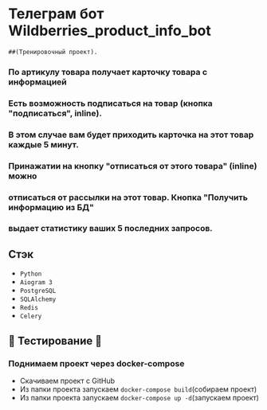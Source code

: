 # Телеграм бот Wildberries_product_info_bot 
    ##(Тренировочный проект). 

### По артикулу товара получает карточку товара с информацией

### Есть возможность подписаться на товар (кнопка "подписаться", inline).
### В этом случае вам будет приходить карточка на этот товар каждые 5 минут.
### Принажатии на кнопку "отписаться от этого товара" (inline) можно 
### отписаться от рассылки на этот товар. Кнопка "Получить информацию из БД"
### выдает статистику ваших 5 последних запросов.


## Стэк

* `Python` 
* `Aiogram 3`
* `PostgreSQL`
* `SQLAlchemy`
* `Redis`
* `Celery`


## 🚀 Тестирование 🚀
### Поднимаем проект через docker-compose

* Скачиваем проект с GitHub
* Из папки проекта запускаем `docker-compose build`(собираем проект)
* Из папки проекта запускаем `docker-compose up -d`(запускаем проект)




